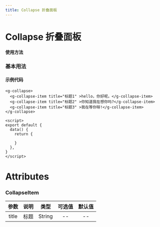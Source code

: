 ```yaml
---
title: Collapse 折叠面板
---
```

# Collapse 折叠面板

**使用方法**

### 基本用法

<ClientOnly>
<collapse-demos></collapse-demos>
</ClientOnly>

#### 示例代码

```vue
<g-collapse>
  <g-collapse-item title="标题1" >hello，你好呢。</g-collapse-item>
  <g-collapse-item title="标题2" >你知道我在想你吗?</g-collapse-item>
  <g-collapse-item title="标题3" >我在等你呀!</g-collapse-item>
</g-collapse>

<script>
export default {
  data() {
    return {

    }
  },
}
</script>
```

# Attributes

### CollapseItem
|参数| 说明 |  类型  | 可选值 | 默认值 |
| :-------------: |:-------------:| :-----:|:-----:|:-----:|
|title| 标题 | String |--|--